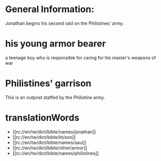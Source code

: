 # General Information:

Jonathan begins his second raid on the Philistines' army.

# his young armor bearer

a teenage boy who is responsible for caring for his master's weapons of war

# Philistines' garrison

This is an outpost staffed by the Philistine army.

# translationWords

* [[rc://en/tw/dict/bible/names/jonathan]]
* [[rc://en/tw/dict/bible/kt/son]]
* [[rc://en/tw/dict/bible/names/saul]]
* [[rc://en/tw/dict/bible/other/armor]]
* [[rc://en/tw/dict/bible/names/philistines]]